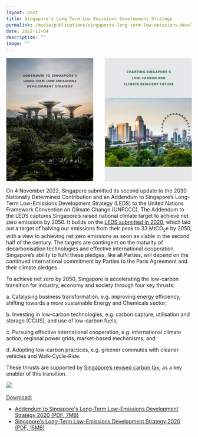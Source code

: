 ```yaml
---
layout: post
title: Singapore's Long Term Low Emissions Development Strategy
permalink: /media/publications/singapores-long-term-low-emissions-development-strategy/
date: 2022-11-04
description: ""
image: ""
---
```


![Singapore's Long-Term Low-Emissions Development Strategy](/images/Addendum%20to%20SG's%20Long-Term%20Low-Emissions%20Development%20Strategy%20Image.png)

On 4 November 2022, Singapore submitted its second update to the 2030 Nationally Determined Contribution and an Addendum to Singapore’s Long-Term Low-Emissions Development Strategy (LEDS) to the United Nations Framework Convention on Climate Change (UNFCCC). The Addendum to the LEDS captures Singapore’s raised national climate target to achieve net zero emissions by 2050. It builds on the [LEDS submitted in 2020](https://www.nccs.gov.sg/files/docs/default-source/publications/nccsleds.pdf), which laid out a target of halving our emissions from their peak to 33 MtCO<sub>2</sub>e by 2050, with a view to achieving net zero emissions as soon as viable in the second half of the century. The targets are contingent on the maturity of decarbonisation technologies and effective international cooperation. Singapore’s ability to fulfil these pledges, like all Parties, will depend on the continued international commitment by Parties to the Paris Agreement and their climate pledges.

To achieve net zero by 2050, Singapore is accelerating the low-carbon transition for industry, economy and society through four key thrusts:

a. Catalysing business transformation, e.g. improving energy efficiency, shifting towards a more sustainable Energy and Chemicals sector; 

b. Investing in low-carbon technologies, e.g. carbon capture, utilisation and storage (CCUS), and use of low-carbon fuels; 

c. Pursuing effective international cooperation, e.g. international climate action, regional power grids, market-based mechanisms; and 

d. Adopting low-carbon practices, e.g. greener commutes with cleaner vehicles and Walk-Cycle-Ride. 

These thrusts are supported by [Singapore’s revised carbon tax](https://www.nccs.gov.sg/media/press-release/singapore-will-raise-climate-ambition), as a key enabler of this transition.

![](/images/2022_Infographic_Charting_Singapore's_Net_Zero_Future.jpg)

<u>Download:</u>

* [<a href="/files/docs/default-source/publications/nccsleds.pdf" target="_blank">Addendum to Singapore's Long-Term Low-Emissions Development Strategy 2020 (PDF, 7MB)</a>](/files/docs/default-source/publications/nccsleds.pdf)
* [<a href="/files/docs/default-source/publications/nccsleds.pdf" target="_blank">Singapore's Long-Term Low-Emissions Development Strategy 2020 (PDF, 15MB)</a>](/files/docs/default-source/publications/nccsleds_addendum_2022.pdf)
